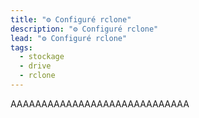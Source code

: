 ```yaml
---
title: "⚙️ Configuré rclone"
description: "⚙️ Configuré rclone"
lead: "⚙️ Configuré rclone"
tags:
  - stockage
  - drive
  - rclone
---
```


AAAAAAAAAAAAAAAAAAAAAAAAAAAAA